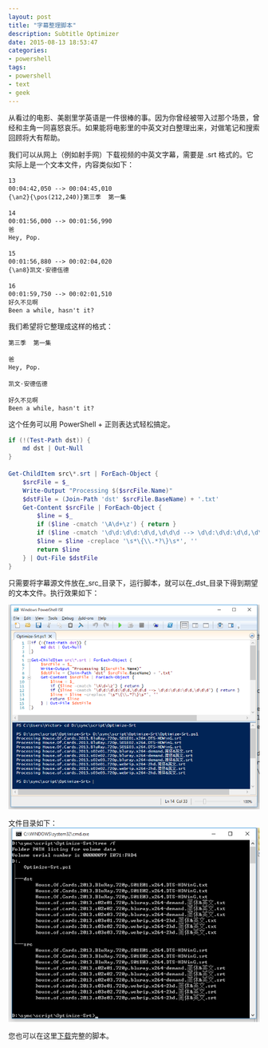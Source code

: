```yaml
---
layout: post
title: "字幕整理脚本"
description: Subtitle Optimizer
date: 2015-08-13 18:53:47
categories:
- powershell
tags:
- powershell
- text
- geek
---
```

从看过的电影、美剧里学英语是一件很棒的事。因为你曾经被带入过那个场景，曾经和主角一同喜怒哀乐。如果能将电影里的中英文对白整理出来，对做笔记和搜索回顾将大有帮助。

我们可以从网上（例如射手网）下载视频的中英文字幕，需要是 .srt 格式的。它实际上是一个文本文件，内容类似如下：

```text
13
00:04:42,050 --> 00:04:45,010
{\an2}{\pos(212,240)}第三季  第一集

14
00:01:56,000 --> 00:01:56,990
爸
Hey, Pop.

15
00:01:56,880 --> 00:02:04,020
{\an8}凯文·安德伍德

16
00:01:59,750 --> 00:02:01,510
好久不见啊
Been a while, hasn't it?
```

我们希望将它整理成这样的格式：

```text
第三季  第一集

爸
Hey, Pop.

凯文·安德伍德

好久不见啊
Been a while, hasn't it?
```

这个任务可以用 PowerShell + 正则表达式轻松搞定。

```powershell
if (!(Test-Path dst)) {
    md dst | Out-Null
}

Get-ChildItem src\*.srt | ForEach-Object {
    $srcFile = $_
    Write-Output "Processing $($srcFile.Name)"
    $dstFile = (Join-Path 'dst' $srcFile.BaseName) + '.txt'
    Get-Content $srcFile | ForEach-Object {
        $line = $_
        if ($line -cmatch '\A\d+\z') { return }
        if ($line -cmatch '\d\d:\d\d:\d\d,\d\d\d --> \d\d:\d\d:\d\d,\d\d\d') { return }
        $line = $line -creplace '\s*\{\\.*?\}\s*', ''
        return $line
    } | Out-File $dstFile
}
```

只需要将字幕源文件放在_src_目录下，运行脚本，就可以在_dst_目录下得到期望的文本文件。执行效果如下：

![](/img/2015-08-13-Subtitle-Optimizer-002.png)

文件目录如下：
![](/img/2015-08-13-Subtitle-Optimizer-001.png)

您也可以在这里[下载](/download/Optimize-Srt.zip)完整的脚本。
